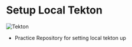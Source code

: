 # Setup Local Tekton

![Tekton](https://tekton.dev/images/tekton-horizontal-color.png)

- Practice Repository for setting local tekton up
